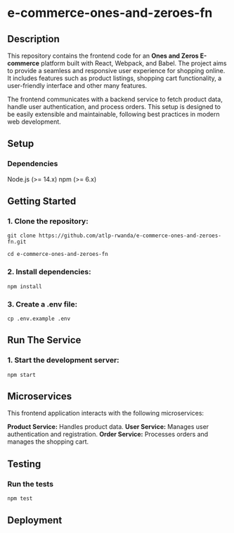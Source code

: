 # e-commerce-ones-and-zeroes-fn

## Description

This repository contains the frontend code for an **Ones and Zeros E-commerce** platform built with React, Webpack, and Babel. The project aims to provide a seamless and responsive user experience for shopping online. It includes features such as product listings, shopping cart functionality, a user-friendly interface and other many features.

The frontend communicates with a backend service to fetch product data, handle user authentication, and process orders. This setup is designed to be easily extensible and maintainable, following best practices in modern web development.

## Setup

### Dependencies

Node.js (>= 14.x)
npm (>= 6.x)

## Getting Started

### 1. Clone the repository:

```
git clone https://github.com/atlp-rwanda/e-commerce-ones-and-zeroes-fn.git

cd e-commerce-ones-and-zeroes-fn

```

### 2. Install dependencies:

```
npm install

```

### 3. Create a .env file:

```
cp .env.example .env

```

## Run The Service

### 1. Start the development server:

```
npm start

```

## Microservices

This frontend application interacts with the following microservices:

**Product Service:** Handles product data.
**User Service:** Manages user authentication and registration.
**Order Service:** Processes orders and manages the shopping cart.

## Testing

### Run the tests

```
npm test
```

## Deployment
